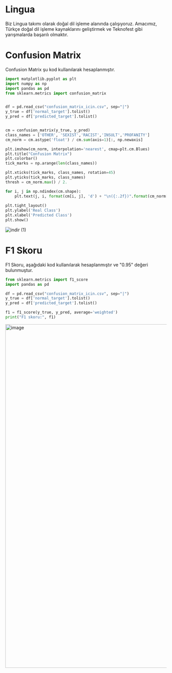 # Lingua
Biz Lingua takımı olarak doğal dil işleme alanında çalışıyoruz. Amacımız, Türkçe doğal dil işleme kaynaklarını geliştirmek ve Teknofest gibi yarışmalarda başarılı olmaktır.

# Confusion Matrix

Confusion Matrix şu kod kullanılarak hesaplanmıştır.

```python 
import matplotlib.pyplot as plt
import numpy as np
import pandas as pd
from sklearn.metrics import confusion_matrix


df = pd.read_csv("confusion_matrix_icin.csv", sep="|")
y_true = df['normal_target'].tolist()
y_pred = df['predicted_target'].tolist()


cm = confusion_matrix(y_true, y_pred)
class_names = ['OTHER', 'SEXIST','RACIST','INSULT','PROFANITY']
cm_norm = cm.astype('float') / cm.sum(axis=1)[:, np.newaxis]

plt.imshow(cm_norm, interpolation='nearest', cmap=plt.cm.Blues)
plt.title("Confusion Matrix")
plt.colorbar()
tick_marks = np.arange(len(class_names))

plt.xticks(tick_marks, class_names, rotation=45)
plt.yticks(tick_marks, class_names) 
thresh = cm_norm.max() / 2.

for i, j in np.ndindex(cm.shape):
    plt.text(j, i, format(cm[i, j], 'd') + "\n({:.2f})".format(cm_norm[i, j]), horizontalalignment="center", color="white" if cm_norm[i, j] > thresh else "black")
             
plt.tight_layout()
plt.ylabel('Real Class')
plt.xlabel('Predicted Class')
plt.show()
```

![indir (1)](https://user-images.githubusercontent.com/81961593/230114000-7a518281-9674-4267-96b4-e3ac9c9d772b.png)

# F1 Skoru

F1 Skoru, aşağıdaki kod kullanılarak hesaplanmıştır ve "0.95" değeri bulunmuştur.

```python 
from sklearn.metrics import f1_score
import pandas as pd

df = pd.read_csv("confusion_matrix_icin.csv", sep="|")
y_true = df['normal_target'].tolist()
y_pred = df['predicted_target'].tolist()

f1 = f1_score(y_true, y_pred, average='weighted')
print("F1 skoru:", f1)
```

<img width="1072" alt="image" src="https://user-images.githubusercontent.com/81961593/230116788-2714a0ee-4a49-45b6-a507-cb6d4b5fb653.png">
